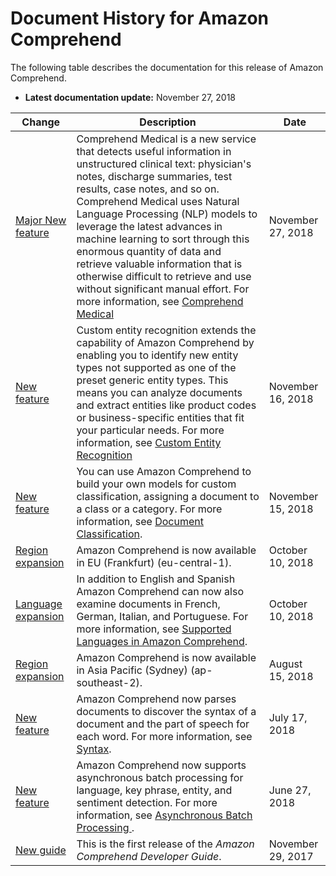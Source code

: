 # Document History for Amazon Comprehend<a name="doc-history"></a>

The following table describes the documentation for this release of Amazon Comprehend\.
+ **Latest documentation update:** November 27, 2018

| Change | Description | Date | 
| --- |--- |--- |
| [Major New feature](https://docs.aws.amazon.com/comprehend/latest/dg/comprehend-medical.html) | Comprehend Medical is a new service that detects useful information in unstructured clinical text: physician's notes, discharge summaries, test results, case notes, and so on\. Comprehend Medical uses Natural Language Processing \(NLP\) models to leverage the latest advances in machine learning to sort through this enormous quantity of data and retrieve valuable information that is otherwise difficult to retrieve and use without significant manual effort\. For more information, see [Comprehend Medical](https://docs.aws.amazon.com/comprehend/latest/dg/comprehend-medical.html)  | November 27, 2018 | 
| [New feature](https://docs.aws.amazon.com/comprehend/latest/dg/custom-entity-recognition.html) | Custom entity recognition extends the capability of Amazon Comprehend by enabling you to identify new entity types not supported as one of the preset generic entity types\. This means you can analyze documents and extract entities like product codes or business\-specific entities that fit your particular needs\. For more information, see [Custom Entity Recognition](https://docs.aws.amazon.com/comprehend/latest/dg/custom-entity-recognition.html)  | November 16, 2018 | 
| [New feature](https://docs.aws.amazon.com/comprehend/latest/dg/how-document-classification.html) | You can use Amazon Comprehend to build your own models for custom classification, assigning a document to a class or a category\. For more information, see [Document Classification](https://docs.aws.amazon.com/comprehend/latest/dg/how-document-classification.html)\. | November 15, 2018 | 
| [Region expansion](https://docs.aws.amazon.com/general/latest/gr/rande.html#comprehend_region) | Amazon Comprehend is now available in EU \(Frankfurt\) \(eu\-central\-1\)\. | October 10, 2018 | 
| [Language expansion](https://docs.aws.amazon.com/comprehend/latest/dg/how-document-classification.html) | In addition to English and Spanish Amazon Comprehend can now also examine documents in French, German, Italian, and Portuguese\. For more information, see [Supported Languages in Amazon Comprehend](https://docs.aws.amazon.com/comprehend/latest/dg/supported-languages.html)\. | October 10, 2018 | 
| [Region expansion](https://docs.aws.amazon.com/general/latest/gr/rande.html#comprehend_region) | Amazon Comprehend is now available in Asia Pacific \(Sydney\) \(ap\-southeast\-2\)\. | August 15, 2018 | 
| [New feature](https://docs.aws.amazon.com/comprehend/latest/dg/how-syntax.html) | Amazon Comprehend now parses documents to discover the syntax of a document and the part of speech for each word\. For more information, see [ Syntax](https://docs.aws.amazon.com/comprehend/latest/dg/how-syntax.html)\.  | July 17, 2018 | 
| [New feature](https://docs.aws.amazon.com/comprehend/latest/dg/how-async.html) | Amazon Comprehend now supports asynchronous batch processing for language, key phrase, entity, and sentiment detection\. For more information, see [ Asynchronous Batch Processing ](https://docs.aws.amazon.com/comprehend/latest/dg/how-async.html)\.  | June 27, 2018 | 
| [New guide](#doc-history) | This is the first release of the *Amazon Comprehend Developer Guide*\. | November 29, 2017 | 